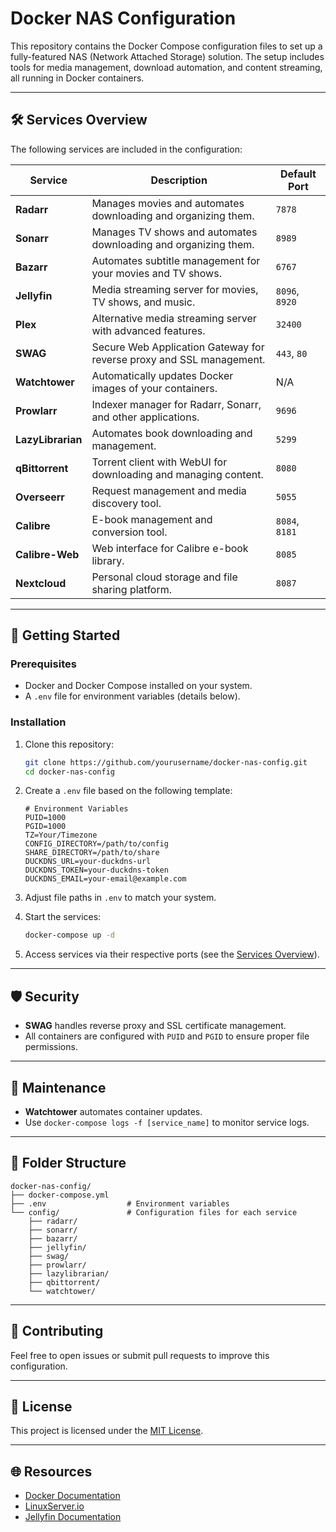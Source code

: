 # Docker NAS Configuration

This repository contains the Docker Compose configuration files to set up a fully-featured NAS (Network Attached Storage) solution. The setup includes tools for media management, download automation, and content streaming, all running in Docker containers.

---

## 🛠️ Services Overview

The following services are included in the configuration:

| Service         | Description                                                                 | Default Port |
|------------------|-----------------------------------------------------------------------------|--------------|
| **Radarr**      | Manages movies and automates downloading and organizing them.              | `7878`       |
| **Sonarr**      | Manages TV shows and automates downloading and organizing them.            | `8989`       |
| **Bazarr**      | Automates subtitle management for your movies and TV shows.                | `6767`       |
| **Jellyfin**    | Media streaming server for movies, TV shows, and music.                   | `8096`, `8920` |
| **Plex**        | Alternative media streaming server with advanced features.                 | `32400`      |
| **SWAG**        | Secure Web Application Gateway for reverse proxy and SSL management.       | `443`, `80`  |
| **Watchtower**  | Automatically updates Docker images of your containers.                    | N/A          |
| **Prowlarr**    | Indexer manager for Radarr, Sonarr, and other applications.                | `9696`       |
| **LazyLibrarian** | Automates book downloading and management.                               | `5299`       |
| **qBittorrent** | Torrent client with WebUI for downloading and managing content.            | `8080`       |
| **Overseerr**   | Request management and media discovery tool.                               | `5055`       |
| **Calibre**     | E-book management and conversion tool.                                      | `8084`, `8181` |
| **Calibre-Web** | Web interface for Calibre e-book library.                                 | `8085`       |
| **Nextcloud**   | Personal cloud storage and file sharing platform.                          | `8087`       |

---

## 🚀 Getting Started

### Prerequisites
- Docker and Docker Compose installed on your system.
- A `.env` file for environment variables (details below).

### Installation
1. Clone this repository:
   ```bash
   git clone https://github.com/yourusername/docker-nas-config.git
   cd docker-nas-config
   ```

2. Create a `.env` file based on the following template:
   ```env
   # Environment Variables
   PUID=1000
   PGID=1000
   TZ=Your/Timezone
   CONFIG_DIRECTORY=/path/to/config
   SHARE_DIRECTORY=/path/to/share
   DUCKDNS_URL=your-duckdns-url
   DUCKDNS_TOKEN=your-duckdns-token
   DUCKDNS_EMAIL=your-email@example.com
   ```

3. Adjust file paths in `.env` to match your system.

4. Start the services:
   ```bash
   docker-compose up -d
   ```

5. Access services via their respective ports (see the [Services Overview](#services-overview)).

---

## 🛡️ Security
- **SWAG** handles reverse proxy and SSL certificate management.
- All containers are configured with `PUID` and `PGID` to ensure proper file permissions.

---

## 🧹 Maintenance
- **Watchtower** automates container updates.
- Use `docker-compose logs -f [service_name]` to monitor service logs.

---

## 📂 Folder Structure

```plaintext
docker-nas-config/
├── docker-compose.yml
├── .env                  # Environment variables
└── config/               # Configuration files for each service
    ├── radarr/
    ├── sonarr/
    ├── bazarr/
    ├── jellyfin/
    ├── swag/
    ├── prowlarr/
    ├── lazylibrarian/
    ├── qbittorrent/
    └── watchtower/
```

---

## 🤝 Contributing
Feel free to open issues or submit pull requests to improve this configuration.

---

## 📜 License
This project is licensed under the [MIT License](LICENSE).

---

## 🌐 Resources
- [Docker Documentation](https://docs.docker.com/)
- [LinuxServer.io](https://www.linuxserver.io/)
- [Jellyfin Documentation](https://jellyfin.org/docs/)
